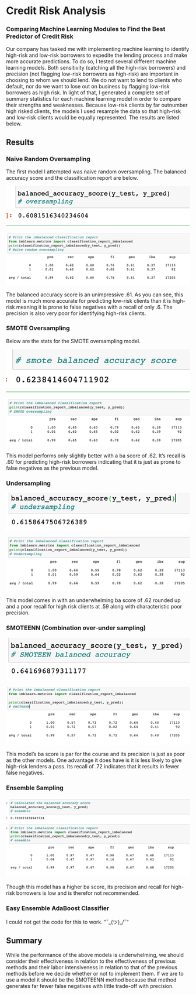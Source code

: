 # Credit Risk Analysis
### Comparing Machine Learning Modules to Find the Best Predictor of Credit Risk

Our company has tasked me with implementing machine learning to identify high-risk and low-risk borrowers to expedite the lending process and make more accurate predictions. To do so, I tested several different machine learning models. Both sensitivity (catching all the high-risk borrowers) and precision (not flagging low-risk borrowers as high-risk) are important in choosing to whom we should lend. We do not want to lend to clients who default, nor do we want to lose out on business by flagging low-risk borrowers as high risk. In light of that, I generated a complete set of summary statistics for each machine learning model in order to compare their strengths and weaknesses. Because low-risk clients by far outnumber high risked clients, the models I used resample the data so that high-risk and low-risk clients would be equally represented. The results are listed below.

## Results

### Naive Random Oversampling

The first model I attempted was naive random oversampling. The balanced accuracy score and the classification report are below.

![naive random oversampling ba score](https://github.com/LiShanDa2021/credit_risk_analysis/blob/main/images/ba%20oversampling.png?raw=true)

![naive random oversampling classification report](https://github.com/LiShanDa2021/credit_risk_analysis/blob/main/images/naive%20random%20oversampling.png?raw=true)

The balanced accuracy score is an unimpressive .61. As you can see, this model is much more accurate for predicting low-risk clients than it is high-risk meaning it is prone to false negatives with a recall of only .6. The precision is also very poor for identifying high-risk clients.


### SMOTE Oversampling

Below are the stats for the SMOTE oversampling model.

![smote oversampling ba score](https://github.com/LiShanDa2021/credit_risk_analysis/blob/main/images/ba%20smote.png?raw=true)

![smote oversampling classification report](https://github.com/LiShanDa2021/credit_risk_analysis/blob/main/images/smote%20oversampling.png?raw=true)

This model performs only slightly better with a ba score of .62. It’s recall is .60 for predicting high-risk borrowers indicating that it is just as prone to false negatives as the previous model.

### Undersampling

![undersampling ba score](https://github.com/LiShanDa2021/credit_risk_analysis/blob/main/images/ba%20undersampling.png?raw=true)

![undersampling classification report](https://github.com/LiShanDa2021/credit_risk_analysis/blob/main/images/undersampling.png?raw=true)

This model comes in with an underwhelming ba score of .62 rounded up and a poor recall for high risk clients at .59 along with characteristic poor precision.


### SMOTEENN (Combination over-under sampling)

![smoteenn ba score](https://github.com/LiShanDa2021/credit_risk_analysis/blob/main/images/ba%20smoteenn.png?raw=true)

![smoteenn classification report](https://github.com/LiShanDa2021/credit_risk_analysis/blob/main/images/smoteenn.png?raw=true)

This model’s ba score is par for the course and its precision is just as poor as the other models. One advantage it does have is it is less likely to give high-risk lenders a pass. Its recall of .72 indicates that it results in fewer false negatives.

### Ensemble Sampling

![ensemble ba score and classification report](https://github.com/LiShanDa2021/credit_risk_analysis/blob/main/images/ba%20and%20classification%20report%20ensemble.png?raw=true)

Though this model has a higher ba score, its precision and recall for high-risk borrowers is low and is therefor not recommended.
### Easy Ensemble AdaBoost Classifier
I could not get the code for this to work. “¯\_(ツ)_/¯“

## Summary
While the performance of the above models is underwhelming, we should consider their effectiveness in relation to the effectiveness of previous methods and their labor intensiveness in relation to that of the previous methods before we decide whether or not to implement them. If we are to use a model it should be the SMOTEENN method because that method generates far fewer false negatives with little trade-off with precision.


